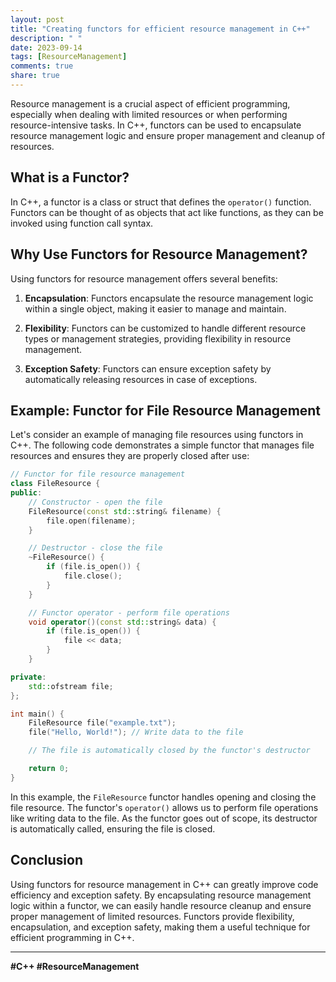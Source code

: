 ```yaml
---
layout: post
title: "Creating functors for efficient resource management in C++"
description: " "
date: 2023-09-14
tags: [ResourceManagement]
comments: true
share: true
---
```


Resource management is a crucial aspect of efficient programming, especially when dealing with limited resources or when performing resource-intensive tasks. In C++, functors can be used to encapsulate resource management logic and ensure proper management and cleanup of resources.

## What is a Functor?

In C++, a functor is a class or struct that defines the `operator()` function. Functors can be thought of as objects that act like functions, as they can be invoked using function call syntax.

## Why Use Functors for Resource Management?

Using functors for resource management offers several benefits:

1. **Encapsulation**: Functors encapsulate the resource management logic within a single object, making it easier to manage and maintain.

2. **Flexibility**: Functors can be customized to handle different resource types or management strategies, providing flexibility in resource management.

3. **Exception Safety**: Functors can ensure exception safety by automatically releasing resources in case of exceptions.

## Example: Functor for File Resource Management

Let's consider an example of managing file resources using functors in C++. The following code demonstrates a simple functor that manages file resources and ensures they are properly closed after use:

```cpp
// Functor for file resource management
class FileResource {
public:
    // Constructor - open the file
    FileResource(const std::string& filename) {
        file.open(filename);
    }

    // Destructor - close the file
    ~FileResource() {
        if (file.is_open()) {
            file.close();
        }
    }

    // Functor operator - perform file operations
    void operator()(const std::string& data) {
        if (file.is_open()) {
            file << data;
        }
    }

private:
    std::ofstream file;
};

int main() {
    FileResource file("example.txt");
    file("Hello, World!"); // Write data to the file

    // The file is automatically closed by the functor's destructor

    return 0;
}
```

In this example, the `FileResource` functor handles opening and closing the file resource. The functor's `operator()` allows us to perform file operations like writing data to the file. As the functor goes out of scope, its destructor is automatically called, ensuring the file is closed.

## Conclusion

Using functors for resource management in C++ can greatly improve code efficiency and exception safety. By encapsulating resource management logic within a functor, we can easily handle resource cleanup and ensure proper management of limited resources. Functors provide flexibility, encapsulation, and exception safety, making them a useful technique for efficient programming in C++.

---

**#C++ #ResourceManagement**
